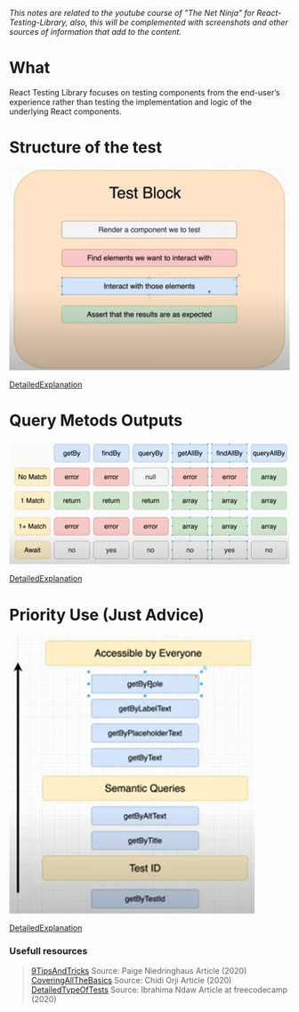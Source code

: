 _This notes are related to the youtube course of "The Net Ninja" for React-Testing-Library, also, this will be complemented with screenshots and other sources of information that add to the content._

# What

React Testing Library focuses on testing components from the end-user’s experience rather than testing the implementation and logic of the underlying React components.

# Structure of the test

![alt text](TextBlock.png "structure of tests")

[DetailedExplanation][ref1]

# Query Metods Outputs

![alt text](QueryMetodsOutput.png "Query metods")

[DetailedExplanation][ref5]

# Priority Use (Just Advice)

![alt text](PriorityMetods.png "Priority metods")

[DetailedExplanation][ref6]

### Usefull resources

> [9TipsAndTricks][ref2] Source: Paige Niedringhaus Article (2020)  
> [CoveringAllTheBasics][ref3] Source: Chidi Orji Article (2020)  
> [DetailedTypeOfTests][ref4] Source: Ibrahima Ndaw Article at freecodecamp (2020)

[ref1]: https://www.youtube.com/watch?v=SppbtlpPZu4&list=PL4cUxeGkcC9gm4_-5UsNmLqMosM-dzuvQ&index=4
[ref2]: https://betterprogramming.pub/9-react-testing-library-tips-and-tricks-5cce3e458282
[ref3]: https://www.smashingmagazine.com/2020/07/react-apps-testing-library/
[ref4]: https://www.freecodecamp.org/news/8-simple-steps-to-start-testing-react-apps-using-react-testing-library-and-jest/
[ref5]: https://www.youtube.com/watch?v=Yghw9FkNGsc&list=PL4cUxeGkcC9gm4_-5UsNmLqMosM-dzuvQ&index=5
[ref6]: https://www.youtube.com/watch?v=PLL5Pvuk-tw&list=PL4cUxeGkcC9gm4_-5UsNmLqMosM-dzuvQ&index=6
